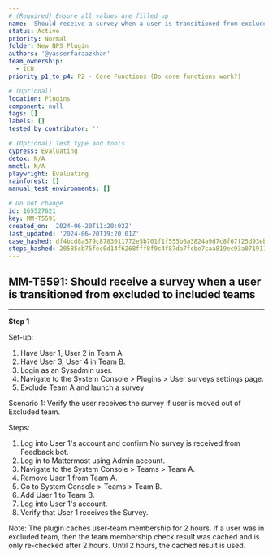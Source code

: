 ```yaml
---
# (Required) Ensure all values are filled up
name: 'Should receive a survey when a user is transitioned from excluded to included teams'
status: Active
priority: Normal
folder: New NPS Plugin
authors: '@yasserfaraazkhan'
team_ownership:
  - ICU
priority_p1_to_p4: P2 - Core Functions (Do core functions work?)

# (Optional)
location: Plugins
component: null
tags: []
labels: []
tested_by_contributor: ''

# (Optional) Test type and tools
cypress: Evaluating
detox: N/A
mmctl: N/A
playwright: Evaluating
rainforest: []
manual_test_environments: []

# Do not change
id: 165527621
key: MM-T5591
created_on: '2024-06-20T11:20:02Z'
last_updated: '2024-06-20T19:20:01Z'
case_hashed: df4bcd8a579c8783011772e5b701f1f555b6a3824a9d7c8f67f25d93ebc3c009a594ae93dc7d425e99c8080160e2671f
steps_hashed: 20585cb75fec0d14f6268fff8f9c4f87da7fcbe7caa819ec93a07191166ddd8c54fdfd138766b7d6e92e52b89e95a7b7
---
```


<!-- (Auto-generated) Based on frontmatter's "key" and "name" -->

## MM-T5591: Should receive a survey when a user is transitioned from excluded to included teams

---

**Step 1**

Set-up:

1. Have User 1, User 2 in Team A.
2. Have User 3, User 4 in Team B.
3. Login as an Sysadmin user.
4. Navigate to the System Console > Plugins > User surveys settings page.
5. Exclude Team A and launch a survey

Scenario 1: Verify the user receives the survey if user is moved out of Excluded team.

Steps:

1. Log into User 1's account and confirm No survey is received from Feedback bot.
2. Log in to Mattermost using Admin account.
3. Navigate to the System Console > Teams > Team A.
4. Remove User 1 from Team A.
5. Go to System Console > Teams > Team B.
6. Add User 1 to Team B.
7. Log into User 1's account.
8. Verify that User 1 receives the Survey.

Note: The plugin caches user-team membership for 2 hours. If a user was in excluded team, then the team membership check result was cached and is only re-checked after 2 hours. Until 2 hours, the cached result is used.
